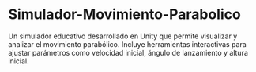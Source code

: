 # Simulador-Movimiento-Parabolico
Un simulador educativo desarrollado en Unity que permite visualizar y analizar el movimiento parabólico. Incluye herramientas interactivas para ajustar parámetros como velocidad inicial, ángulo de lanzamiento y altura inicial.
